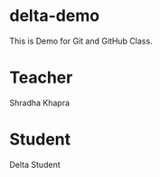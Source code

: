# delta-demo

This is Demo for Git and GitHub Class.

# Teacher

Shradha Khapra

# Student

Delta Student
